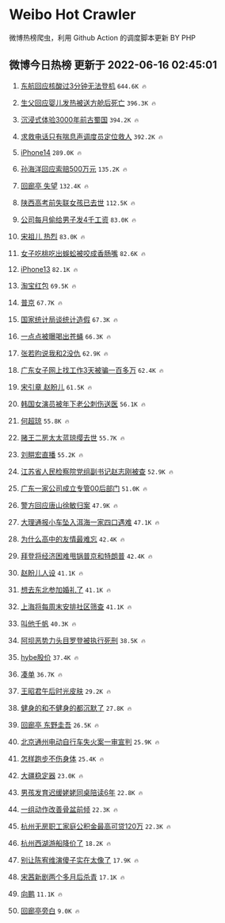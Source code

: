 # Weibo Hot Crawler 



微博热榜爬虫，利用 Github Action 的调度脚本更新 BY PHP 


## 微博今日热榜 更新于 2022-06-16 02:45:01 
1. [东航回应核酸过3分钟无法登机](https://s.weibo.com/weibo?q=%23%E4%B8%9C%E8%88%AA%E5%9B%9E%E5%BA%94%E6%A0%B8%E9%85%B8%E8%BF%873%E5%88%86%E9%92%9F%E6%97%A0%E6%B3%95%E7%99%BB%E6%9C%BA%23&Refer=top) `644.6K 🔥` 

1. [生父回应婴儿发热被送方舱后死亡](https://s.weibo.com/weibo?q=%23%E7%94%9F%E7%88%B6%E5%9B%9E%E5%BA%94%E5%A9%B4%E5%84%BF%E5%8F%91%E7%83%AD%E8%A2%AB%E9%80%81%E6%96%B9%E8%88%B1%E5%90%8E%E6%AD%BB%E4%BA%A1%23&Refer=top) `396.3K 🔥` 

1. [沉浸式体验3000年前古蜀国](https://s.weibo.com/weibo?q=%23%E6%B2%89%E6%B5%B8%E5%BC%8F%E4%BD%93%E9%AA%8C3000%E5%B9%B4%E5%89%8D%E5%8F%A4%E8%9C%80%E5%9B%BD%23&Refer=top) `394.2K 🔥` 

1. [求救电话只有喘息声调度员定位救人](https://s.weibo.com/weibo?q=%23%E6%B1%82%E6%95%91%E7%94%B5%E8%AF%9D%E5%8F%AA%E6%9C%89%E5%96%98%E6%81%AF%E5%A3%B0%E8%B0%83%E5%BA%A6%E5%91%98%E5%AE%9A%E4%BD%8D%E6%95%91%E4%BA%BA%23&Refer=top) `392.2K 🔥` 

1. [iPhone14](https://s.weibo.com/weibo?q=iPhone14&Refer=top) `289.0K 🔥` 

1. [孙海洋回应索赔500万元](https://s.weibo.com/weibo?q=%23%E5%AD%99%E6%B5%B7%E6%B4%8B%E5%9B%9E%E5%BA%94%E7%B4%A2%E8%B5%94500%E4%B8%87%E5%85%83%23&Refer=top) `135.2K 🔥` 

1. [回廊亭 失望](https://s.weibo.com/weibo?q=%E5%9B%9E%E5%BB%8A%E4%BA%AD%20%E5%A4%B1%E6%9C%9B&Refer=top) `132.4K 🔥` 

1. [陕西高考前失联女孩已去世](https://s.weibo.com/weibo?q=%23%E9%99%95%E8%A5%BF%E9%AB%98%E8%80%83%E5%89%8D%E5%A4%B1%E8%81%94%E5%A5%B3%E5%AD%A9%E5%B7%B2%E5%8E%BB%E4%B8%96%23&Refer=top) `112.5K 🔥` 

1. [公司每月偷给男子发4千工资](https://s.weibo.com/weibo?q=%23%E5%85%AC%E5%8F%B8%E6%AF%8F%E6%9C%88%E5%81%B7%E7%BB%99%E7%94%B7%E5%AD%90%E5%8F%914%E5%8D%83%E5%B7%A5%E8%B5%84%23&Refer=top) `83.0K 🔥` 

1. [宋祖儿 热烈](https://s.weibo.com/weibo?q=%E5%AE%8B%E7%A5%96%E5%84%BF%20%E7%83%AD%E7%83%88&Refer=top) `83.0K 🔥` 

1. [女子吃桃吃出蜈蚣被咬成香肠嘴](https://s.weibo.com/weibo?q=%23%E5%A5%B3%E5%AD%90%E5%90%83%E6%A1%83%E5%90%83%E5%87%BA%E8%9C%88%E8%9A%A3%E8%A2%AB%E5%92%AC%E6%88%90%E9%A6%99%E8%82%A0%E5%98%B4%23&Refer=top) `82.6K 🔥` 

1. [iPhone13](https://s.weibo.com/weibo?q=%23iPhone13%23&Refer=top) `82.1K 🔥` 

1. [淘宝红包](https://s.weibo.com/weibo?q=%E6%B7%98%E5%AE%9D%E7%BA%A2%E5%8C%85&Refer=top) `69.5K 🔥` 

1. [普京](https://s.weibo.com/weibo?q=%E6%99%AE%E4%BA%AC&Refer=top) `67.7K 🔥` 

1. [国家统计局谈统计造假](https://s.weibo.com/weibo?q=%23%E5%9B%BD%E5%AE%B6%E7%BB%9F%E8%AE%A1%E5%B1%80%E8%B0%88%E7%BB%9F%E8%AE%A1%E9%80%A0%E5%81%87%23&Refer=top) `67.3K 🔥` 

1. [一点点被曝喝出苍蝇](https://s.weibo.com/weibo?q=%23%E4%B8%80%E7%82%B9%E7%82%B9%E8%A2%AB%E6%9B%9D%E5%96%9D%E5%87%BA%E8%8B%8D%E8%9D%87%23&Refer=top) `66.3K 🔥` 

1. [张若昀说我和2没仇](https://s.weibo.com/weibo?q=%23%E5%BC%A0%E8%8B%A5%E6%98%80%E8%AF%B4%E6%88%91%E5%92%8C2%E6%B2%A1%E4%BB%87%23&Refer=top) `62.9K 🔥` 

1. [广东女子网上找工作3天被骗一百多万](https://s.weibo.com/weibo?q=%23%E5%B9%BF%E4%B8%9C%E5%A5%B3%E5%AD%90%E7%BD%91%E4%B8%8A%E6%89%BE%E5%B7%A5%E4%BD%9C3%E5%A4%A9%E8%A2%AB%E9%AA%97%E4%B8%80%E7%99%BE%E5%A4%9A%E4%B8%87%23&Refer=top) `62.4K 🔥` 

1. [宋引章 赵盼儿](https://s.weibo.com/weibo?q=%E5%AE%8B%E5%BC%95%E7%AB%A0%20%E8%B5%B5%E7%9B%BC%E5%84%BF&Refer=top) `61.5K 🔥` 

1. [韩国女演员被年下老公刺伤送医](https://s.weibo.com/weibo?q=%23%E9%9F%A9%E5%9B%BD%E5%A5%B3%E6%BC%94%E5%91%98%E8%A2%AB%E5%B9%B4%E4%B8%8B%E8%80%81%E5%85%AC%E5%88%BA%E4%BC%A4%E9%80%81%E5%8C%BB%23&Refer=top) `56.1K 🔥` 

1. [何超琼](https://s.weibo.com/weibo?q=%E4%BD%95%E8%B6%85%E7%90%BC&Refer=top) `55.8K 🔥` 

1. [赌王二房太太蓝琼缨去世](https://s.weibo.com/weibo?q=%23%E8%B5%8C%E7%8E%8B%E4%BA%8C%E6%88%BF%E5%A4%AA%E5%A4%AA%E8%93%9D%E7%90%BC%E7%BC%A8%E5%8E%BB%E4%B8%96%23&Refer=top) `55.7K 🔥` 

1. [刘畊宏直播](https://s.weibo.com/weibo?q=%E5%88%98%E7%95%8A%E5%AE%8F%E7%9B%B4%E6%92%AD&Refer=top) `55.2K 🔥` 

1. [江苏省人民检察院党组副书记赵志刚被查](https://s.weibo.com/weibo?q=%23%E6%B1%9F%E8%8B%8F%E7%9C%81%E4%BA%BA%E6%B0%91%E6%A3%80%E5%AF%9F%E9%99%A2%E5%85%9A%E7%BB%84%E5%89%AF%E4%B9%A6%E8%AE%B0%E8%B5%B5%E5%BF%97%E5%88%9A%E8%A2%AB%E6%9F%A5%23&Refer=top) `52.9K 🔥` 

1. [广东一家公司成立专管00后部门](https://s.weibo.com/weibo?q=%23%E5%B9%BF%E4%B8%9C%E4%B8%80%E5%AE%B6%E5%85%AC%E5%8F%B8%E6%88%90%E7%AB%8B%E4%B8%93%E7%AE%A100%E5%90%8E%E9%83%A8%E9%97%A8%23&Refer=top) `51.0K 🔥` 

1. [警方回应唐山徐敏归案](https://s.weibo.com/weibo?q=%23%E8%AD%A6%E6%96%B9%E5%9B%9E%E5%BA%94%E5%94%90%E5%B1%B1%E5%BE%90%E6%95%8F%E5%BD%92%E6%A1%88%23&Refer=top) `47.9K 🔥` 

1. [大理通报小车坠入洱海一家四口遇难](https://s.weibo.com/weibo?q=%23%E5%A4%A7%E7%90%86%E9%80%9A%E6%8A%A5%E5%B0%8F%E8%BD%A6%E5%9D%A0%E5%85%A5%E6%B4%B1%E6%B5%B7%E4%B8%80%E5%AE%B6%E5%9B%9B%E5%8F%A3%E9%81%87%E9%9A%BE%23&Refer=top) `47.1K 🔥` 

1. [为什么高中的友情最难忘](https://s.weibo.com/weibo?q=%23%E4%B8%BA%E4%BB%80%E4%B9%88%E9%AB%98%E4%B8%AD%E7%9A%84%E5%8F%8B%E6%83%85%E6%9C%80%E9%9A%BE%E5%BF%98%23&Refer=top) `42.4K 🔥` 

1. [拜登将经济困难甩锅普京和特朗普](https://s.weibo.com/weibo?q=%23%E6%8B%9C%E7%99%BB%E5%B0%86%E7%BB%8F%E6%B5%8E%E5%9B%B0%E9%9A%BE%E7%94%A9%E9%94%85%E6%99%AE%E4%BA%AC%E5%92%8C%E7%89%B9%E6%9C%97%E6%99%AE%23&Refer=top) `42.4K 🔥` 

1. [赵盼儿人设](https://s.weibo.com/weibo?q=%23%E8%B5%B5%E7%9B%BC%E5%84%BF%E4%BA%BA%E8%AE%BE%23&Refer=top) `41.1K 🔥` 

1. [想去东北参加婚礼了](https://s.weibo.com/weibo?q=%23%E6%83%B3%E5%8E%BB%E4%B8%9C%E5%8C%97%E5%8F%82%E5%8A%A0%E5%A9%9A%E7%A4%BC%E4%BA%86%23&Refer=top) `41.1K 🔥` 

1. [上海将每周末安排社区筛查](https://s.weibo.com/weibo?q=%23%E4%B8%8A%E6%B5%B7%E5%B0%86%E6%AF%8F%E5%91%A8%E6%9C%AB%E5%AE%89%E6%8E%92%E7%A4%BE%E5%8C%BA%E7%AD%9B%E6%9F%A5%23&Refer=top) `41.1K 🔥` 

1. [叫他千帆](https://s.weibo.com/weibo?q=%23%E5%8F%AB%E4%BB%96%E5%8D%83%E5%B8%86%23&Refer=top) `40.3K 🔥` 

1. [阿坝恶势力头目罗登被执行死刑](https://s.weibo.com/weibo?q=%23%E9%98%BF%E5%9D%9D%E6%81%B6%E5%8A%BF%E5%8A%9B%E5%A4%B4%E7%9B%AE%E7%BD%97%E7%99%BB%E8%A2%AB%E6%89%A7%E8%A1%8C%E6%AD%BB%E5%88%91%23&Refer=top) `38.5K 🔥` 

1. [hybe股价](https://s.weibo.com/weibo?q=%23hybe%E8%82%A1%E4%BB%B7%23&Refer=top) `37.4K 🔥` 

1. [凑单](https://s.weibo.com/weibo?q=%E5%87%91%E5%8D%95&Refer=top) `36.7K 🔥` 

1. [王昭君午后时光皮肤](https://s.weibo.com/weibo?q=%23%E7%8E%8B%E6%98%AD%E5%90%9B%E5%8D%88%E5%90%8E%E6%97%B6%E5%85%89%E7%9A%AE%E8%82%A4%23&Refer=top) `29.2K 🔥` 

1. [健身的和不健身的都沉默了](https://s.weibo.com/weibo?q=%23%E5%81%A5%E8%BA%AB%E7%9A%84%E5%92%8C%E4%B8%8D%E5%81%A5%E8%BA%AB%E7%9A%84%E9%83%BD%E6%B2%89%E9%BB%98%E4%BA%86%23&Refer=top) `27.8K 🔥` 

1. [回廊亭 东野圭吾](https://s.weibo.com/weibo?q=%E5%9B%9E%E5%BB%8A%E4%BA%AD%20%E4%B8%9C%E9%87%8E%E5%9C%AD%E5%90%BE&Refer=top) `26.5K 🔥` 

1. [北京通州电动自行车失火案一审宣判](https://s.weibo.com/weibo?q=%23%E5%8C%97%E4%BA%AC%E9%80%9A%E5%B7%9E%E7%94%B5%E5%8A%A8%E8%87%AA%E8%A1%8C%E8%BD%A6%E5%A4%B1%E7%81%AB%E6%A1%88%E4%B8%80%E5%AE%A1%E5%AE%A3%E5%88%A4%23&Refer=top) `25.9K 🔥` 

1. [怎样跑步不伤身体](https://s.weibo.com/weibo?q=%23%E6%80%8E%E6%A0%B7%E8%B7%91%E6%AD%A5%E4%B8%8D%E4%BC%A4%E8%BA%AB%E4%BD%93%23&Refer=top) `25.4K 🔥` 

1. [大疆稳定器](https://s.weibo.com/weibo?q=%E5%A4%A7%E7%96%86%E7%A8%B3%E5%AE%9A%E5%99%A8&Refer=top) `23.0K 🔥` 

1. [男孩发育迟缓姥姥同桌陪读6年](https://s.weibo.com/weibo?q=%23%E7%94%B7%E5%AD%A9%E5%8F%91%E8%82%B2%E8%BF%9F%E7%BC%93%E5%A7%A5%E5%A7%A5%E5%90%8C%E6%A1%8C%E9%99%AA%E8%AF%BB6%E5%B9%B4%23&Refer=top) `22.8K 🔥` 

1. [一组动作改善骨盆前倾](https://s.weibo.com/weibo?q=%23%E4%B8%80%E7%BB%84%E5%8A%A8%E4%BD%9C%E6%94%B9%E5%96%84%E9%AA%A8%E7%9B%86%E5%89%8D%E5%80%BE%23&Refer=top) `22.3K 🔥` 

1. [杭州无房职工家庭公积金最高可贷120万](https://s.weibo.com/weibo?q=%23%E6%9D%AD%E5%B7%9E%E6%97%A0%E6%88%BF%E8%81%8C%E5%B7%A5%E5%AE%B6%E5%BA%AD%E5%85%AC%E7%A7%AF%E9%87%91%E6%9C%80%E9%AB%98%E5%8F%AF%E8%B4%B7120%E4%B8%87%23&Refer=top) `22.3K 🔥` 

1. [杭州西湖游船降价了](https://s.weibo.com/weibo?q=%23%E6%9D%AD%E5%B7%9E%E8%A5%BF%E6%B9%96%E6%B8%B8%E8%88%B9%E9%99%8D%E4%BB%B7%E4%BA%86%23&Refer=top) `18.2K 🔥` 

1. [别让陈宥维演傻子实在太像了](https://s.weibo.com/weibo?q=%23%E5%88%AB%E8%AE%A9%E9%99%88%E5%AE%A5%E7%BB%B4%E6%BC%94%E5%82%BB%E5%AD%90%E5%AE%9E%E5%9C%A8%E5%A4%AA%E5%83%8F%E4%BA%86%23&Refer=top) `17.9K 🔥` 

1. [宋茜新剧两个多月后杀青](https://s.weibo.com/weibo?q=%23%E5%AE%8B%E8%8C%9C%E6%96%B0%E5%89%A7%E4%B8%A4%E4%B8%AA%E5%A4%9A%E6%9C%88%E5%90%8E%E6%9D%80%E9%9D%92%23&Refer=top) `17.1K 🔥` 

1. [向鹏](https://s.weibo.com/weibo?q=%E5%90%91%E9%B9%8F&Refer=top) `11.1K 🔥` 

1. [回廊亭旁白](https://s.weibo.com/weibo?q=%23%E5%9B%9E%E5%BB%8A%E4%BA%AD%E6%97%81%E7%99%BD%23&Refer=top) `9.0K 🔥` 

